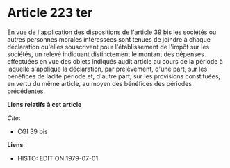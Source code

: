 # Article 223 ter

En vue de l'application des dispositions de l'article 39 bis les sociétés ou autres personnes morales intéressées sont tenues
de joindre à chaque déclaration qu'elles souscrivent pour l'établissement de l'impôt sur les sociétés, un relevé indiquant
distinctement le montant des dépenses effectuées en vue des objets indiqués audit article au cours de la période à laquelle
s'applique la déclaration, par prélèvement, d'une part, sur les bénéfices de ladite période et, d'autre part, sur les
provisions constituées, en vertu du même article, au moyen des bénéfices des périodes précédentes.

**Liens relatifs à cet article**

_Cite_:

  - CGI 39 bis

**Liens**:

  - HISTO: EDITION 1979-07-01
